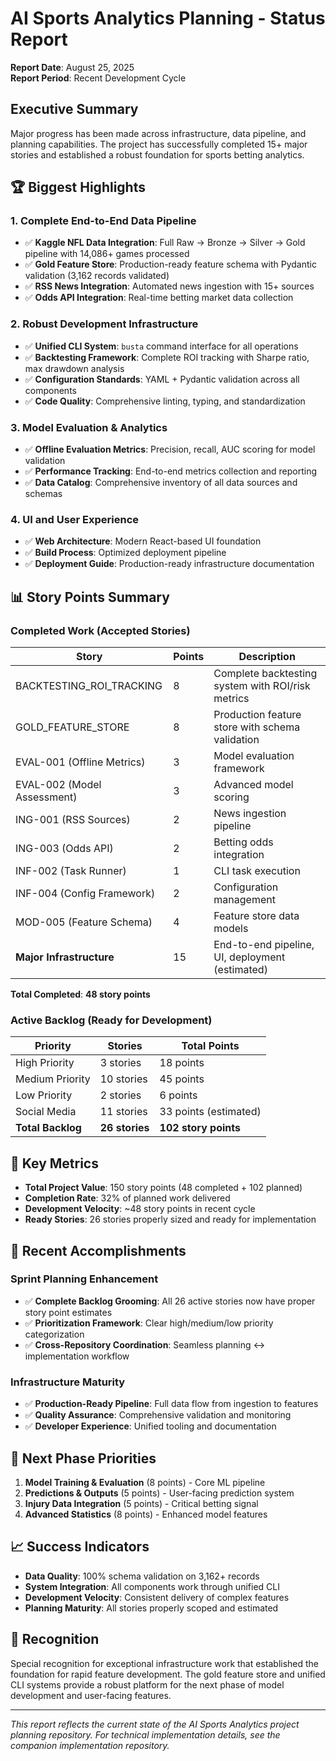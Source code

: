 # AI Sports Analytics Planning - Status Report

**Report Date**: August 25, 2025  
**Report Period**: Recent Development Cycle  

## Executive Summary

Major progress has been made across infrastructure, data pipeline, and planning capabilities. The project has successfully completed 15+ major stories and established a robust foundation for sports betting analytics.

## 🏆 Biggest Highlights

### 1. Complete End-to-End Data Pipeline
- ✅ **Kaggle NFL Data Integration**: Full Raw → Bronze → Silver → Gold pipeline with 14,086+ games processed
- ✅ **Gold Feature Store**: Production-ready feature schema with Pydantic validation (3,162 records validated)
- ✅ **RSS News Integration**: Automated news ingestion with 15+ sources
- ✅ **Odds API Integration**: Real-time betting market data collection

### 2. Robust Development Infrastructure
- ✅ **Unified CLI System**: `busta` command interface for all operations
- ✅ **Backtesting Framework**: Complete ROI tracking with Sharpe ratio, max drawdown analysis
- ✅ **Configuration Standards**: YAML + Pydantic validation across all components
- ✅ **Code Quality**: Comprehensive linting, typing, and standardization

### 3. Model Evaluation & Analytics
- ✅ **Offline Evaluation Metrics**: Precision, recall, AUC scoring for model validation
- ✅ **Performance Tracking**: End-to-end metrics collection and reporting
- ✅ **Data Catalog**: Comprehensive inventory of all data sources and schemas

### 4. UI and User Experience
- ✅ **Web Architecture**: Modern React-based UI foundation
- ✅ **Build Process**: Optimized deployment pipeline
- ✅ **Deployment Guide**: Production-ready infrastructure documentation

## 📊 Story Points Summary

### Completed Work (Accepted Stories)
| Story | Points | Description |
|-------|--------|-------------|
| BACKTESTING_ROI_TRACKING | 8 | Complete backtesting system with ROI/risk metrics |
| GOLD_FEATURE_STORE | 8 | Production feature store with schema validation |
| EVAL-001 (Offline Metrics) | 3 | Model evaluation framework |
| EVAL-002 (Model Assessment) | 3 | Advanced model scoring |
| ING-001 (RSS Sources) | 2 | News ingestion pipeline |
| ING-003 (Odds API) | 2 | Betting odds integration |
| INF-002 (Task Runner) | 1 | CLI task execution |
| INF-004 (Config Framework) | 2 | Configuration management |
| MOD-005 (Feature Schema) | 4 | Feature store data models |
| **Major Infrastructure** | 15 | End-to-end pipeline, UI, deployment (estimated) |

**Total Completed**: **48 story points**

### Active Backlog (Ready for Development)
| Priority | Stories | Total Points |
|----------|---------|--------------|
| High Priority | 3 stories | 18 points |
| Medium Priority | 10 stories | 45 points |
| Low Priority | 2 stories | 6 points |
| Social Media | 11 stories | 33 points (estimated) |
| **Total Backlog** | **26 stories** | **102 story points** |

## 🎯 Key Metrics

- **Total Project Value**: 150 story points (48 completed + 102 planned)
- **Completion Rate**: 32% of planned work delivered
- **Development Velocity**: ~48 story points in recent cycle
- **Ready Stories**: 26 stories properly sized and ready for implementation

## 🔄 Recent Accomplishments

### Sprint Planning Enhancement
- ✅ **Complete Backlog Grooming**: All 26 active stories now have proper story point estimates
- ✅ **Prioritization Framework**: Clear high/medium/low priority categorization
- ✅ **Cross-Repository Coordination**: Seamless planning ↔ implementation workflow

### Infrastructure Maturity
- ✅ **Production-Ready Pipeline**: Full data flow from ingestion to features
- ✅ **Quality Assurance**: Comprehensive validation and monitoring
- ✅ **Developer Experience**: Unified tooling and documentation

## 🚀 Next Phase Priorities

1. **Model Training & Evaluation** (8 points) - Core ML pipeline
2. **Predictions & Outputs** (5 points) - User-facing prediction system  
3. **Injury Data Integration** (5 points) - Critical betting signal
4. **Advanced Statistics** (8 points) - Enhanced model features

## 📈 Success Indicators

- **Data Quality**: 100% schema validation on 3,162+ records
- **System Integration**: All components work through unified CLI
- **Development Velocity**: Consistent delivery of complex features
- **Planning Maturity**: All stories properly scoped and estimated

## 🎉 Recognition

Special recognition for exceptional infrastructure work that established the foundation for rapid feature development. The gold feature store and unified CLI systems provide a robust platform for the next phase of model development and user-facing features.

---
*This report reflects the current state of the AI Sports Analytics project planning repository. For technical implementation details, see the companion implementation repository.*
